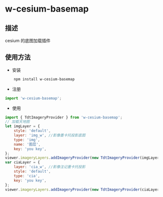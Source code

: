 # w-cesium-basemap

## 描述

cesium 的底图加载插件

## 使用方法

-   安装

```powershell
    npm install w-cesium-basemap
```

-   注册

```javascript
import 'w-cesium-basemap';
```

-   使用

```js
import { TdtImageryProvider } from 'w-cesium-basemap';
// 加载天地图
let imgLayer = {
	style: 'default',
	layer: 'img_w', //影像墨卡托投影底图
	type: 'img',
	name: '图层',
	key: 'you key',
};
viewer.imageryLayers.addImageryProvider(new TdtImageryProvider(imgLayer));
var ciaLayer = {
	layer: 'cia_w', //影像注记墨卡托投影
	style: 'default',
	type: 'cia',
	key: 'you key',
};
viewer.imageryLayers.addImageryProvider(new TdtImageryProvider(ciaLayer));
```
